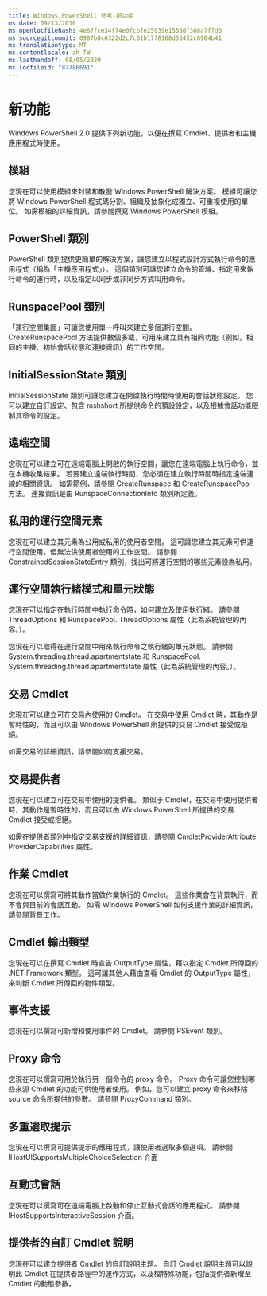```yaml
---
title: Windows PowerShell 參考-新功能
ms.date: 09/13/2016
ms.openlocfilehash: 4e87fce34f74e0fcbfe25939e1555df308a7f7d0
ms.sourcegitcommit: 0907b8c6322d2c7c61b17f8168d53452c8964b41
ms.translationtype: MT
ms.contentlocale: zh-TW
ms.lasthandoff: 08/05/2020
ms.locfileid: "87786691"
---
```

# <a name="whats-new"></a>新功能

Windows PowerShell 2.0 提供下列新功能，以便在撰寫 Cmdlet、提供者和主機應用程式時使用。

## <a name="modules"></a>模組

您現在可以使用模組來封裝和散發 Windows PowerShell 解決方案。 模組可讓您將 Windows PowerShell 程式碼分割、組織及抽象化成獨立、可重複使用的單位。 如需模組的詳細資訊，請參閱撰寫 Windows PowerShell 模組。

## <a name="the-powershell-class"></a>PowerShell 類別

PowerShell 類別提供更簡單的解決方案，讓您建立以程式設計方式執行命令的應用程式（稱為「主機應用程式」）。 這個類別可讓您建立命令的管線、指定用來執行命令的運行時，以及指定以同步或非同步方式叫用命令。

## <a name="the-runspacepool-class"></a>RunspacePool 類別

「運行空間集區」可讓您使用單一呼叫來建立多個運行空間。 CreateRunspacePool 方法提供數個多載，可用來建立具有相同功能（例如，相同的主機、初始會話狀態和連接資訊）的工作空間。

## <a name="the-initialsessionstate-class"></a>InitialSessionState 類別

InitialSessionState 類別可讓您建立在開啟執行時間時使用的會話狀態設定。 您可以建立自訂設定、包含 mshshort 所提供命令的預設設定，以及根據會話功能限制其命令的設定。

## <a name="remote-runspaces"></a>遠端空間

您現在可以建立可在遠端電腦上開啟的執行空間，讓您在遠端電腦上執行命令，並在本機收集結果。 若要建立遠端執行時間，您必須在建立執行時間時指定遠端連線的相關資訊。 如需範例，請參閱 CreateRunspace 和 CreateRunspacePool 方法。 連接資訊是由 RunspaceConnectionInfo 類別所定義。

## <a name="private-runspace-elements"></a>私用的運行空間元素

您現在可以建立其元素為公用或私用的使用者空間。 這可讓您建立其元素可供運行空間使用，但無法供使用者使用的工作空間。 請參閱 ConstrainedSessionStateEntry 類別，找出可將運行空間的哪些元素設為私用。

## <a name="runspace-threading-modes-and-apartment-state"></a>運行空間執行緒模式和單元狀態

您現在可以指定在執行時間中執行命令時，如何建立及使用執行緒。 請參閱 ThreadOptions 和 RunspacePool. ThreadOptions 屬性（此為系統管理的內容。）。

您現在可以取得在運行空間中用來執行命令之執行緒的單元狀態。 請參閱 System.threading.thread.apartmentstate 和 RunspacePool. System.threading.thread.apartmentstate 屬性（此為系統管理的內容。）。

## <a name="transaction-cmdlets"></a>交易 Cmdlet

您現在可以建立可在交易內使用的 Cmdlet。 在交易中使用 Cmdlet 時，其動作是暫時性的，而且可以由 Windows PowerShell 所提供的交易 Cmdlet 接受或拒絕。

如需交易的詳細資訊，請參閱如何支援交易。

## <a name="transaction-provider"></a>交易提供者

您現在可以建立可在交易中使用的提供者。 類似于 Cmdlet，在交易中使用提供者時，其動作是暫時性的，而且可以由 Windows PowerShell 所提供的交易 Cmdlet 接受或拒絕。

如需在提供者類別中指定交易支援的詳細資訊，請參閱 CmdletProviderAttribute. ProviderCapabilities 屬性。

## <a name="job-cmdlets"></a>作業 Cmdlet

您現在可以撰寫可將其動作當做作業執行的 Cmdlet。 這些作業會在背景執行，而不會與目前的會話互動。 如需 Windows PowerShell 如何支援作業的詳細資訊，請參閱背景工作。

## <a name="cmdlet-output-types"></a>Cmdlet 輸出類型

您現在可以在撰寫 Cmdlet 時宣告 OutputType 屬性，藉以指定 Cmdlet 所傳回的 .NET Framework 類型。 這可讓其他人藉由查看 Cmdlet 的 OutputType 屬性，來判斷 Cmdlet 所傳回的物件類型。

## <a name="event-support"></a>事件支援

您現在可以撰寫可新增和使用事件的 Cmdlet。 請參閱 PSEvent 類別。

## <a name="proxy-commands"></a>Proxy 命令

您現在可以撰寫可用於執行另一個命令的 proxy 命令。 Proxy 命令可讓您控制哪些來源 Cmdlet 的功能可供使用者使用。 例如，您可以建立 proxy 命令來移除 source 命令所提供的參數。 請參閱 ProxyCommand 類別。

## <a name="multiple-choice-prompts"></a>多重選取提示

您現在可以撰寫可提供提示的應用程式，讓使用者選取多個選項。 請參閱 IHostUISupportsMultipleChoiceSelection 介面

## <a name="interactive-sessions"></a>互動式會話

您現在可以撰寫可在遠端電腦上啟動和停止互動式會話的應用程式。
請參閱 IHostSupportsInteractiveSession 介面。

## <a name="custom-cmdlet-help-for-providers"></a>提供者的自訂 Cmdlet 說明

您現在可以建立提供者 Cmdlet 的自訂說明主題。 自訂 Cmdlet 說明主題可以說明此 Cmdlet 在提供者路徑中的運作方式，以及檔特殊功能，包括提供者新增至 Cmdlet 的動態參數。
